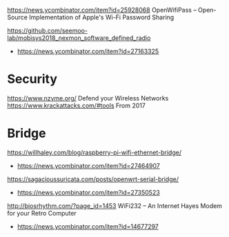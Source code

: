 https://news.ycombinator.com/item?id=25928068 OpenWifiPass – Open-Source Implementation of Apple's Wi-Fi Password Sharing

https://github.com/seemoo-lab/mobisys2018_nexmon_software_defined_radio
* https://news.ycombinator.com/item?id=27163325

# Security
https://www.nzyme.org/ Defend your Wireless Networks
https://www.krackattacks.com/#tools From 2017

# Bridge
https://willhaley.com/blog/raspberry-pi-wifi-ethernet-bridge/
* https://news.ycombinator.com/item?id=27464907

https://sagacioussuricata.com/posts/openwrt-serial-bridge/
* https://news.ycombinator.com/item?id=27350523

http://biosrhythm.com/?page_id=1453 WiFi232 – An Internet Hayes Modem for your Retro Computer
* https://news.ycombinator.com/item?id=14677297



